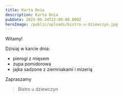 ```yaml
---
title: Karta Dnia
description: Karta Dnia
pubDate: 2025-06-24T22:00:00.000Z
heroImage: /public/uploads/bistro-u-dziewczyn.jpg
---
```


Witamy!

Dzisiaj w karcie dnia:

* pierogi z mięsem
* zupa pomidorowa
* jajka sadzone z ziemniakami i mizerią

Zapraszamy

> Bistro u dziewczyn
